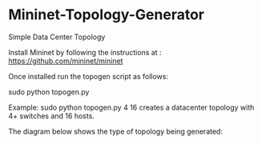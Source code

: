 # Mininet-Topology-Generator
Simple Data Center Topology <br/>


Install Mininet by following the instructions at : <br/>
https://github.com/mininet/mininet<br/>

Once installed run the topogen script as follows: <br/>

sudo python topogen.py <no-of-switches> <no-of-hosts> <br/>

Example: sudo python topogen.py 4 16 creates a datacenter topology with 4+ switches and 16 hosts. <br/>

The diagram below shows the type of topology being generated: <br/>
